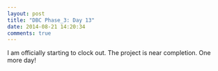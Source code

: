 ```yaml
---
layout: post
title: "DBC Phase_3: Day 13"
date: 2014-08-21 14:20:34
comments: true
---
```


I am officially starting to clock out. The project is near completion. One more day!